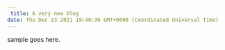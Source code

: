 ```yaml
---
 title: A very new blog
date: Thu Dec 23 2021 19:40:36 GMT+0000 (Coordinated Universal Time)
---
```


 
sample goes here.
